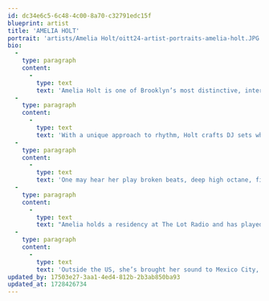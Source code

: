 ```yaml
---
id: dc34e6c5-6c48-4c00-8a70-c32791edc15f
blueprint: artist
title: 'AMELIA HOLT'
portrait: 'artists/Amelia Holt/oitt24-artist-portraits-amelia-holt.JPG'
bio:
  -
    type: paragraph
    content:
      -
        type: text
        text: 'Amelia Holt is one of Brooklyn’s most distinctive, interesting selectors.'
  -
    type: paragraph
    content:
      -
        type: text
        text: 'With a unique approach to rhythm, Holt crafts DJ sets which fuse percussive rhythms with electronic beats, transforming any dancefloor into a culture-bending, otherworldly experience.'
  -
    type: paragraph
    content:
      -
        type: text
        text: 'One may hear her play broken beats, deep high octane, fine and elegant dance, alt techno, sharp electro, and delusional krautrock – sometimes all in the same night.'
  -
    type: paragraph
    content:
      -
        type: text
        text: "Amelia holds a residency at The Lot Radio and has played in the best of NYC’s venues including Good Room, Nowadays & Bossa Nova Civic Club & festivals, Sustain-Release & Dripping.\_"
  -
    type: paragraph
    content:
      -
        type: text
        text: 'Outside the US, she’s brought her sound to Mexico City, Berlin, Munich, Helsinki, Copenhagen, Madrid and many more. In addition to her radio endeavors, Amelia curates the music newsletter In Your Dirty Ears and runs the party series Honey Trap.'
updated_by: 17503e27-3aa1-4ed4-812b-2b3ab850ba93
updated_at: 1728426734
---
```

